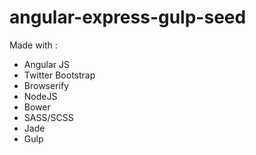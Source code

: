 angular-express-gulp-seed
==================

Made with :
* Angular JS
* Twitter Bootstrap
* Browserify
* NodeJS
* Bower
* SASS/SCSS
* Jade
* Gulp
